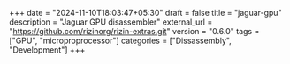 +++
date = "2024-11-10T18:03:47+05:30"
draft = false
title = "jaguar-gpu"
description = "Jaguar GPU disassembler"
external_url = "https://github.com/rizinorg/rizin-extras.git"
version = "0.6.0"
tags = ["GPU", "microproprocessor"]
categories = ["Dissassembly", "Development"]
+++